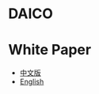 # DAICO

# White Paper
- [中文版](https://github.com/gebnetwork/DAICO/blob/master/whitepaper/gebnetwork-whitepaper-zh.md)
- [English](https://github.com/gebnetwork/DAICO/blob/master/whitepaper/gebnetwork-whitepaper-en.md)
